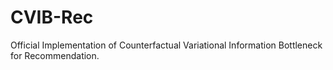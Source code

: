 # CVIB-Rec
Official Implementation of Counterfactual Variational Information Bottleneck for Recommendation.
